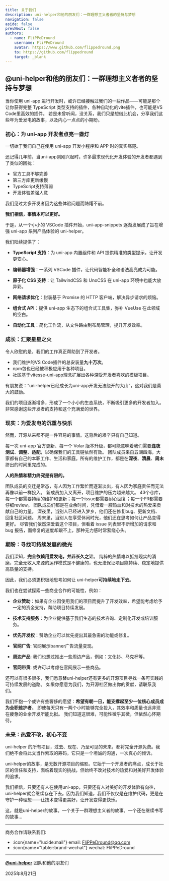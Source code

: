 ```yaml
---
title: 关于我们
description: uni-helper和他的朋友们：一群理想主义者者的坚持与梦想
navigation: false
aside: false
prevNext: false
authors:
  - name: FliPPeDround
    username: FliPPeDround
    avatar: https://www.github.com/flippedround.png
    to: https://github.com/flippedround
    target: _blank
---
```


## @uni-helper和他的朋友们：一群理想主义者者的坚持与梦想

当你使用 uni-app 进行开发时，或许已经接触过我们的一些作品——可能是那个让你获得完整 TypeScript 类型支持的插件，各种自动化的vite插件，也可能是VS Code里高效的插件。
若是未曾听闻，没关系，我们只是想借此机会，分享我们这些年为爱发电的故事，以及内心一点点的小期盼。

### 初心：为 uni-app 开发者点亮一盏灯
一切始于我们自己在使用 uni-app 开发小程序和 APP 时的真实痛楚。

还记得几年前，当uni-app刚刚兴起时，许多最求现代化开发体验的开发者都遇到了类似的困扰：
- 官方工具不够完善
- 第三方库更新缓慢
- TypeScript支持薄弱
- 开发体验差强人意

我们见过太多开发者因为这些体验问题而踌躇不前。

**我们相信，事情本可以更好。**

于是，从一个小小的 VSCode 插件开始，uni-app-snippets 逐渐发展成了旨在增强 uni-app 系列产品体验的 uni-helper。

我们陆续提供了：
- **TypeScript 支持**：为 uni-app 内置组件和 API 提供精准的类型提示，让开发更安心。

- **编辑器增强**：一系列 VSCode 插件，让代码智能补全和语法高亮成为可能。

- **原子化 CSS 支持**：让 TailwindCSS 和 UnoCSS 在 uni-app 环境中也能大放异彩。

- **网络请求优化**：封装基于 Promise 的 HTTP 客户端，解决异步请求的烦恼。

- **组合式 API**：提供 uni-app 生态下的组合式工具集，弥补 VueUse 在此领域的空白。

- **自动化工具**：简化工作流，从文件路由到布局管理，提升开发效率。

### 成长：汇聚星星之火

令人欣慰的是，我们的工作真正帮助到了开发者。
- 我们维护的VS Code插件的总安装量**九十万次**。
- npm包也已经被积极应用于各种项目。
- 社区基于vitesse-uni-app理念扩展出各种深受开发者喜欢的模板项目。

有朋友说：“uni-helper已经成长为uni-app开发无法绕开的大山”，这对我们是莫大的鼓励。

我们的项目逐渐增多，形成了一个小小的生态系统，不断吸引更多的开发者加入。
非常感谢这些开发者的支持和这个充满爱的世界。

### 现实：为爱发电的沉重与快乐

然而，开源从来都不是一件容易的事情。这背后的艰辛只有自己知道。

每一次 uni-app 官方更新、每一个 Volar 版本升级，都可能意味着我们需要**连夜测试**、**调整**、**适配**，以确保我们的工具链依然有效。
团队成员来自五湖四海，大家都有自己的本职工作、生活和家庭。所有的维护工作，都是在**深夜**、**清晨**、**周末**挤出的时间里完成的。

**人的热情和精力终究是有限的。**

团队成员的变迁是常态，有人因为工作繁忙而逐渐淡出，有人因为家庭责任而无法再像以前一样投入。
新成员加入又离开，项目维护的压力越来越大。
43个仓库，每一个都需要持续的维护和更新；每一个issue都需要耐心回复；每一个PR都需要仔细review。
团队成员们都是在业余时间，凭借着一腔热血和对技术的热爱来贡献自己的力量。
深夜里，当别人已经进入梦乡，他们还在修复bug、更新文档、回复社区问题。
周末里，当别人在享受休闲时光，他们还在思考如何让产品变得更好。
尽管我们依然深爱着这个项目，但看着 issue 列表里不断增加的请求和 bug 报告，而修复的速度却跟不上，那种无力感时常萦绕心头。

### 期盼：寻找可持续发展的微光

我们深知，**完全依赖用爱发电，并非长久之计**。
纯粹的热情难以抵挡现实的消磨，完全无收入来源的运作模式是不健康的，也无法保证项目能持续、稳定地提供高质量的支持。

因此，我们必须更积极地思考如何让 uni-helper**可持续地走下去**。

我们也在尝试探索一些商业合作的可能性，例如：

- **企业赞助**：如果有企业因使用我们的项目而提升了开发效率，希望能考虑给予一定的资金支持，帮助项目持续发展。

- **技术支持服务**：为企业提供基于我们生态的技术咨询、定制化开发或培训服务。

- **优先开发权**：赞助企业可以优先提出其最急需的功能或修复。

- **官网广告**: 官网展示banner广告流量变现。

- **周边产品**: 我们也想过推出一些周边产品，例如：文化衫、马克杯等。

- **官网带货**: 或许可以考虑在官网展示一些商品。

还可以有很多很多，我们愿意替uni-helper还有更多的开源项目寻找一条可实践的可持续发展的道路。
如果你愿意为我们，为开源社区做出你的贡献，请联系我们。

我们怀抱一个或许有些奢侈的愿望：**希望有朝一日，能支撑起至少一位核心成员成为全职维护者**。
即使每天只有一两个小时能够完全投入，其效率和质量也远非现在疲惫的业余开发所能比拟。
我们知道这很难，可能性微乎其微，但依然心怀期待。

### 未来：热爱不改，初心不变
uni-helper 的所有项目，过去、现在、乃至可见的未来，都将完全开源免费。我们绝不会将此文当作索取的筹码，它只是一个坦诚的沟通，一次真心的倾诉。

uni-helper的故事，是无数开源项目的缩影。它始于一个开发者的痛点，成长于社区的信任和支持，面临着现实的挑战，但始终不改对技术的热爱和对美好开发体验的追求。

我们相信，只要还有人在使用uni-app，只要还有人对美好的开发体验有向往，uni-helper就会继续存在下去。因为我们知道，我们不仅仅是在维护代码，更是在守护一种理想——让技术变得更美好，让开发变得更快乐。

这，就是uni-helper的故事。一个关于一群理想主义者的故事。一个还在继续书写的故事...
***
商务合作请联系我们:
- :icon{name="lucide:mail"} email: FliPPeDround@qq.com
- :icon{name="tabler:brand-wechat"} wechat: FliPPeDround
***

[**@uni-helper**](https://github.com/uni-helper) 团队和他的朋友们

2025年8月21日
